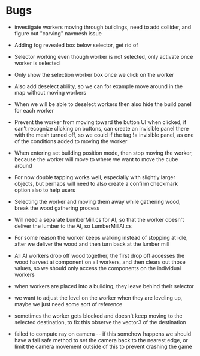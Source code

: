 # Bugs

* investigate workers moving through buildings, need to add collider, and figure out "carving" navmesh issue

* Adding fog revealed box below selector, get rid of

* Selector working even though worker is not selected, only activate once worker is selected

* Only show the selection worker box once we click on the worker

* Also add deselect ability, so we can for example move around in the map without moving workers

* When we will be able to deselect workers then also hide the build panel for each worker

* Prevent the worker from moving toward the button UI when clicked, if can’t recognize clicking on buttons, can create an invisible panel there with the mesh turned off, so we could if the tag != invisible panel, as one of the conditions added to moving the worker

* When entering set building position mode, then stop moving the worker, because the worker will move to where we want to move the cube around

* For now double tapping works well, especially with slightly larger objects, but perhaps will need to also create a confirm checkmark option also to help users

* Selecting the worker and moving them away while gathering wood, break the wood gathering process

* Will need a separate LumberMill.cs for AI, so that the worker doesn't deliver the lumber to the AI, so LumberMillAI.cs

* For some reason the worker keeps walking instead of stopping at idle, after we deliver the wood and then turn back at the lumber mill

* All AI workers drop off wood together, the first drop off accesses the wood harvest ai component on all workers, and then clears out those values, so we should only access the components on the individual workers

* when workers are placed into a building, they leave behind their selector

* we want to adjust the level on the worker when they are leveling up, maybe we just need some sort of reference

* sometimes the worker gets blocked and doesn't keep moving to the selected destination, to fix this observe the vector3 of the destination

* failed to compute ray on camera -- if this somehow happens we should have a fail safe method to set the camera back to the nearest edge, or limit the camera movement outside of this to prevent crashing the game
